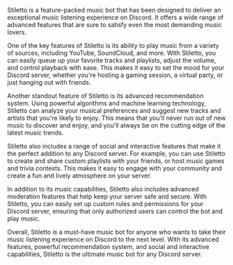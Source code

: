 Stiletto is a feature-packed music bot that has been designed to deliver an exceptional music listening experience on Discord. It offers a wide range of advanced features that are sure to satisfy even the most demanding music lovers.

One of the key features of Stiletto is its ability to play music from a variety of sources, including YouTube, SoundCloud, and more. With Stiletto, you can easily queue up your favorite tracks and playlists, adjust the volume, and control playback with ease. This makes it easy to set the mood for your Discord server, whether you're hosting a gaming session, a virtual party, or just hanging out with friends.

Another standout feature of Stiletto is its advanced recommendation system. Using powerful algorithms and machine learning technology, Stiletto can analyze your musical preferences and suggest new tracks and artists that you're likely to enjoy. This means that you'll never run out of new music to discover and enjoy, and you'll always be on the cutting edge of the latest music trends.

Stiletto also includes a range of social and interactive features that make it the perfect addition to any Discord server. For example, you can use Stiletto to create and share custom playlists with your friends, or host music games and trivia contests. This makes it easy to engage with your community and create a fun and lively atmosphere on your server.

In addition to its music capabilities, Stiletto also includes advanced moderation features that help keep your server safe and secure. With Stiletto, you can easily set up custom rules and permissions for your Discord server, ensuring that only authorized users can control the bot and play music.

Overall, Stiletto is a must-have music bot for anyone who wants to take their music listening experience on Discord to the next level. With its advanced features, powerful recommendation system, and social and interactive capabilities, Stiletto is the ultimate music bot for any Discord server.
